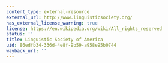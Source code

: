 ```yaml
---
content_type: external-resource
external_url: http://www.linguisticsociety.org/
has_external_license_warning: true
license: https://en.wikipedia.org/wiki/All_rights_reserved
status: ''
title: Linguistic Society of America
uid: 86edfb34-336d-4e8f-9b59-a958e95b0744
wayback_url: ''
---
```

